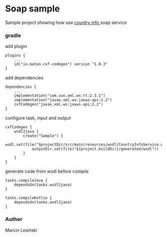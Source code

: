# Soap sample
Sample project showing how use 
[country info ](http://webservices.oorsprong.org/websamples.countryinfo/CountryInfoService.wso)
soap service

### gradle
add plugin

    plugins {
        ... 
        id("io.mateo.cxf-codegen") version "1.0.3"
    }

add dependencies

    dependencies {
        ...
        implementation("com.sun.xml.ws:rt:2.3.1")
        implementation("javax.xml.ws:jaxws-api:2.2")
        cxfCodegen("javax.xml.ws:jaxws-api:2.2")
    }

configure task, input and output

    cxfCodegen {
        wsdl2java {
            create("Sample") {
                wsdl.set(file("$projectDir/src/main/resources/wsdl/CountryInfoService.wsdl"))
                outputDir.set(file("${project.buildDir}/generated/wsdl"))
            }
        }
    }
    
generate code from wsdl before compile

    tasks.compileJava {
        dependsOn(tasks.wsdl2java)
    }
    
    tasks.compileKotlin {
        dependsOn(tasks.wsdl2java)
    }

### Author
Marcin Lesiński
